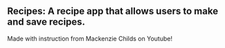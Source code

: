 ## Recipes: A recipe app that allows users to make and save recipes.  

Made with instruction from Mackenzie Childs on Youtube!
